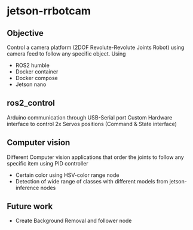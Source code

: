 # jetson-rrbotcam
## Objective
Control a camera platform (2DOF Revolute-Revolute Joints Robot) using camera feed to follow any specific object.
Using 
* ROS2 humble
* Docker container
* Docker compose
* Jetson nano
## ros2_control 
Arduino communication through USB-Serial port
Custom Hardware interface to control 2x Servos positions (Command & State interface)
## Computer vision
Different Computer vision applications that order the joints to follow any specific item using PID controller
* Certain color using HSV-color range node
* Detection of wide range of classes with different models from jetson-inference nodes
## Future work
* Create Background Removal and follower node
  
